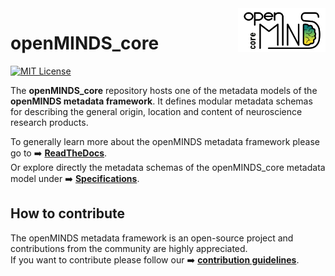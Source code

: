 <a href="/img/openMINDS_core_logo_light.png">
  <picture>
    <source media="(prefers-color-scheme: dark)" srcset="/img/openMINDS_core_logo_dark.png">
    <source media="(prefers-color-scheme: light)" srcset="/img/openMINDS_core_logo_light.png">
    <img alt="openMINDS core logo: created by U. Schlegel, L. Zehl, C. Hagen Blixhavn" src="/img/openMINDS_core_logo_light.png" title="openMINDS core" align="right" height="70">
  </picture>
</a>

# openMINDS_core

[![MIT License][license-shield]][license-url]

The **openMINDS_core** repository hosts one of the metadata models of the **openMINDS metadata framework**. It defines modular metadata schemas for describing the general origin, location and content of neuroscience research products.

To generally learn more about the openMINDS metadata framework please go to :arrow_right: [**ReadTheDocs**][docu-url].  
Or explore directly the metadata schemas of the openMINDS_core metadata model under :arrow_right: [**Specifications**][docu-core-url].

## How to contribute

The openMINDS metadata framework is an open-source project and contributions from the community are highly appreciated.  
If you want to contribute please follow our :arrow_right: [**contribution guidelines**][contribution-url].


<!-- MARKDOWN LINKS & IMAGES -->
<!-- https://www.markdownguide.org/basic-syntax/#reference-style-links -->
[contribution-url]: https://openminds-documentation.readthedocs.io/en/latest/shared/how_to_contribute.html
[docu-url]: https://openminds-documentation.readthedocs.io
[docu-core-url]: https://openminds-documentation.readthedocs.io/en/v2.0/specifications/core.html
[license-shield]: https://img.shields.io/badge/License-MIT-yellow.svg
[license-url]: https://opensource.org/licenses/MIT
